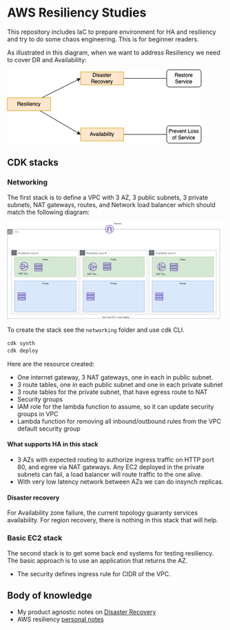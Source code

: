 # AWS Resiliency Studies

This repository includes IaC to prepare environment for HA and resiliency and try to do some chaos engineering. This is for beginner readers.

As illustrated in this diagram, when we want to address Resiliency we need to cover DR and Availability:

![](./docs/diagrams/resiliency.drawio.png)

## CDK stacks

### Networking

The first stack is to define a VPC with 3 AZ, 3 public subnets, 3 private subnets, NAT gateways, routes, and Network load balancer which should match the following diagram:

![](./docs/diagrams/networking-stack.drawio.svg)

To create the stack see the `networking` folder and use cdk CLI.

```sh
cdk synth
cdk deploy
```

Here are the resource created:
* One internet gateway, 3 NAT gateways, one in each in public subnet.
* 3 route tables, one in each public subnet and one in each private subnet
* 3 route tables for the private subnet, that have egress route to NAT
* Security groups
* IAM role for the lambda function to assume, so it can update security groups in VPC
* Lambda function for removing all inbound/outbound rules from the VPC default security group

#### What supports HA in this stack

* 3 AZs with expected routing to authorize ingress traffic on HTTP port 80, and egree via NAT gateways. Any EC2 deployed in the private subnets can fail, a load balancer will route traffic to the one alive.
* With very low latency network between AZs we can do insynch replicas.

#### Disaster recovery

For Availability zone failure, the current topology guaranty services availability. For region recovery, there is nothing in this stack that will help.

### Basic EC2 stack

The second stack is to get some back end systems for testing resiliency. The basic approach is to use an application that returns the AZ.

* The security defines ingress rule for CIDR of the VPC.

## Body of knowledge

* My product agnostic notes on [Disaster Recovery](https://jbcodeforce.github.io/architecture/DR/)
* AWS resiliency [personal notes](https://jbcodeforce.github.io/aws-studies/sa/resiliency/)
